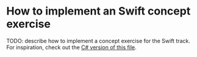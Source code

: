 # How to implement an Swift concept exercise

TODO: describe how to implement a concept exercise for the Swift track. For inspiration, check out the [C# version of this file][csharp-implementing].

[csharp-implementing]: ../../csharp/reference/implementing-a-concept-exercise.md
